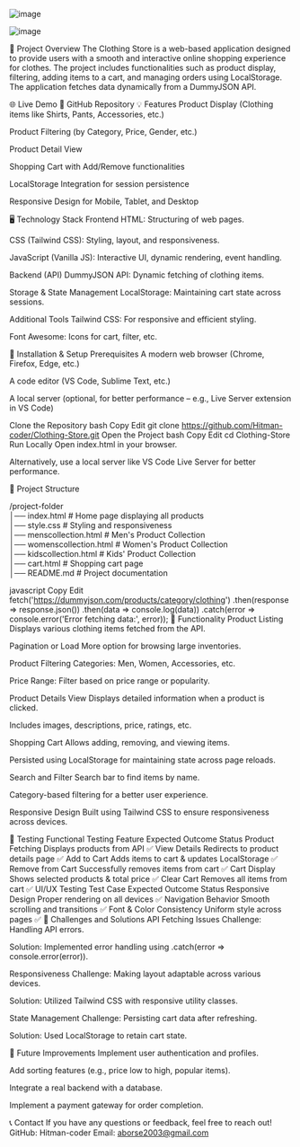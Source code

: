 ![image](https://github.com/user-attachments/assets/45550b4d-ee3d-4b2b-b977-af25119aa2a5)


![image](https://github.com/user-attachments/assets/00e69609-9129-48de-b3a9-0076913ef61b)

📌 Project Overview
The Clothing Store is a web-based application designed to provide users with a smooth and interactive online shopping experience for clothes. The project includes functionalities such as product display, filtering, adding items to a cart, and managing orders using LocalStorage. The application fetches data dynamically from a DummyJSON API.

🌐 Live Demo
📂 GitHub Repository
💡 Features
Product Display (Clothing items like Shirts, Pants, Accessories, etc.)

Product Filtering (by Category, Price, Gender, etc.)

Product Detail View

Shopping Cart with Add/Remove functionalities

LocalStorage Integration for session persistence

Responsive Design for Mobile, Tablet, and Desktop

🖥️ Technology Stack
Frontend
HTML: Structuring of web pages.

CSS (Tailwind CSS): Styling, layout, and responsiveness.

JavaScript (Vanilla JS): Interactive UI, dynamic rendering, event handling.

Backend (API)
DummyJSON API: Dynamic fetching of clothing items.

Storage & State Management
LocalStorage: Maintaining cart state across sessions.

Additional Tools
Tailwind CSS: For responsive and efficient styling.

Font Awesome: Icons for cart, filter, etc.

🚀 Installation & Setup
Prerequisites
A modern web browser (Chrome, Firefox, Edge, etc.)

A code editor (VS Code, Sublime Text, etc.)

A local server (optional, for better performance – e.g., Live Server extension in VS Code)

Clone the Repository
bash
Copy
Edit
git clone https://github.com/Hitman-coder/Clothing-Store.git
Open the Project
bash
Copy
Edit
cd Clothing-Store
Run Locally
Open index.html in your browser.

Alternatively, use a local server like VS Code Live Server for better performance.

📂 Project Structure

/project-folder  
│── index.html              # Home page displaying all products  
│── style.css               # Styling and responsiveness  
│── menscollection.html     # Men's Product Collection  
│── womenscollection.html   # Women's Product Collection  
│── kidscollection.html     # Kids' Product Collection  
│── cart.html               # Shopping cart page  
│── README.md               # Project documentation  




javascript
Copy
Edit
fetch('https://dummyjson.com/products/category/clothing')
  .then(response => response.json())
  .then(data => console.log(data))
  .catch(error => console.error('Error fetching data:', error));
🛒 Functionality
Product Listing
Displays various clothing items fetched from the API.

Pagination or Load More option for browsing large inventories.

Product Filtering
Categories: Men, Women, Accessories, etc.

Price Range: Filter based on price range or popularity.

Product Details View
Displays detailed information when a product is clicked.

Includes images, descriptions, price, ratings, etc.

Shopping Cart
Allows adding, removing, and viewing items.

Persisted using LocalStorage for maintaining state across page reloads.

Search and Filter
Search bar to find items by name.

Category-based filtering for a better user experience.

Responsive Design
Built using Tailwind CSS to ensure responsiveness across devices.

🧩 Testing
Functional Testing
Feature	Expected Outcome	Status
Product Fetching	Displays products from API	✅
View Details	Redirects to product details page	✅
Add to Cart	Adds items to cart & updates LocalStorage	✅
Remove from Cart	Successfully removes items from cart	✅
Cart Display	Shows selected products & total price	✅
Clear Cart	Removes all items from cart	✅
UI/UX Testing
Test Case	Expected Outcome	Status
Responsive Design	Proper rendering on all devices	✅
Navigation Behavior	Smooth scrolling and transitions	✅
Font & Color Consistency	Uniform style across pages	✅
📌 Challenges and Solutions
API Fetching Issues
Challenge: Handling API errors.

Solution: Implemented error handling using .catch(error => console.error(error)).

Responsiveness
Challenge: Making layout adaptable across various devices.

Solution: Utilized Tailwind CSS with responsive utility classes.

State Management
Challenge: Persisting cart data after refreshing.

Solution: Used LocalStorage to retain cart state.

🚀 Future Improvements
Implement user authentication and profiles.

Add sorting features (e.g., price low to high, popular items).

Integrate a real backend with a database.

Implement a payment gateway for order completion.

📞 Contact
If you have any questions or feedback, feel free to reach out!
GitHub: Hitman-coder
Email: aborse2003@gmail.com
